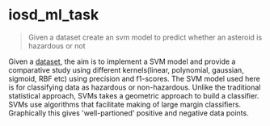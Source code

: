 # iosd_ml_task 
> Given a dataset create an svm model to predict whether an asteroid is hazardous or not


Given a [dataset](https://github.com/Anant5Gokhale/iosd_ml_task/blob/main/neo.csv), the aim is to implement a SVM model and provide a comparative study using different kernels(linear, polynomial, gaussian, sigmoid, RBF etc) using precision and f1-scores.
The SVM model used here is for classifying data as hazardous or non-hazardous.
Unlike the traditional statistical approach, SVMs takes a geometric approach to build a classifier.
SVMs use algorithms that facilitate making of large margin classifiers. Graphically this gives 'well-partioned' positive and negative data points.
